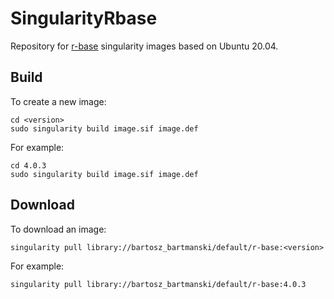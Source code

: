 
# SingularityRbase

Repository for [r-base](https://www.r-project.org/)
singularity images based on Ubuntu 20.04. 

## Build

To create a new image:
```
cd <version>
sudo singularity build image.sif image.def
```
For example:
```
cd 4.0.3
sudo singularity build image.sif image.def
```

## Download

To download an image:
```
singularity pull library://bartosz_bartmanski/default/r-base:<version>
```
For example:
```
singularity pull library://bartosz_bartmanski/default/r-base:4.0.3
```

